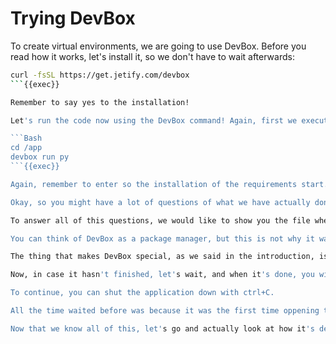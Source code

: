 # Trying DevBox

To create virtual environments, we are going to use DevBox. Before you read how it works, let's install it, so we don't have to wait afterwards:

```Bash
curl -fsSL https://get.jetify.com/devbox
```{{exec}}

Remember to say yes to the installation!

Let's run the code now using the DevBox command! Again, first we execute, then we explain, because this one will take 2-3 minutes.

```Bash
cd /app
devbox run py
```{{exec}}

Again, remember to enter so the installation of the requirements start. 

Okay, so you might have a lot of questions of what we have actually done now. Why didn't we have to install the requirements? What is this command we just executed? Where is it defined? What does it actually do?

To answer all of this questions, we would like to show you the file where it's defined, but since we have to wait for the installation of the requirements and the execution of the program, lets try to understand it before looking at it.

You can think of DevBox as a package manager, but this is not why it was created. It actually just uses nix package manager(which is not installed either by default, so it's being done right now). So, to add new packages into your environment you can search for them in https://search.nixos.org/packages. Then, you can add them simply using `devbox add <package>`{{}}.

The thing that makes DevBox special, as we said in the introduction, is that it accecerates the processes inside your project. One of its main features is that you can create custom scripts that are triggered with commands similar to having a makefile. In addition, you can already choose to have scripts being run when you initialize the environment. This way, you save time and you just have to know the name of your script in order to run it. You can also integrate these scripts with GitHub actions very easily and clean, as you will see in a moment. 

Now, in case it hasn't finished, let's wait, and when it's done, you will see that the FastAPI CLI is active. So, to see the web page, you can use the following [LINK]({{TRAFFIC_HOST1_1325}}).

To continue, you can shut the application down with ctrl+C. 

All the time waited before was because it was the first time oppening the environment. Now, if we want to run the application again, it will be nearly instantaneous. You can try it again using the same command: `devbox run py`{{exec}}. Remember to shut it down again afterwards.

Now that we know all of this, let's go and actually look at how it's defined!